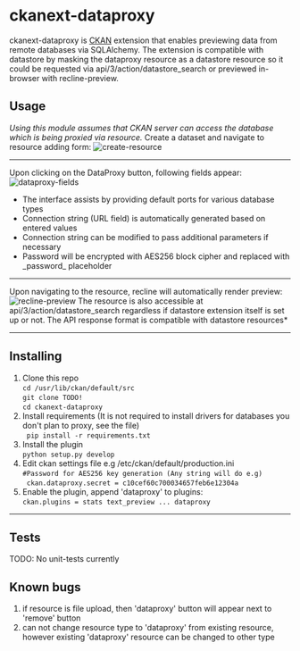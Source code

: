 ckanext-dataproxy
=========
ckanext-dataproxy is [CKAN](https://github.com/ckan/ckan) extension that enables previewing data from remote databases via SQLAlchemy. The extension is compatible with datastore by masking the dataproxy resource as a datastore resource so it could be requested via api/3/action/datastore_search or previewed in-browser with recline-preview.

Usage
-------
*Using this module assumes that CKAN server can access the database which is being proxied via resource.*
Create a dataset and navigate to resource adding form:
![create-resource](http://i.imgur.com/B7jAl7T.png)
 - - -
Upon clicking on the DataProxy button, following fields appear:
![dataproxy-fields](http://i.imgur.com/iQexXDM.png)

 - The interface assists by providing default ports for various database types
 - Connection string (URL field) is automatically generated based on entered values
 - Connection string can be modified to pass additional parameters if necessary
 - Password will be encrypted with AES256 block cipher and replaced with \_password\_ placeholder
- - -
Upon navigating to the resource, recline will automatically render preview:
![recline-preview](http://i.imgur.com/OCA4tMf.png)
The resource is also accessible at api/3/action/datastore_search regardless if datastore extension itself is set up or not. The API response format is compatible with datastore resources*
- - -
Installing
------------
1) Clone this repo  
`cd /usr/lib/ckan/default/src`  
`git clone TODO!`  
`cd ckanext-dataproxy`  
 2) Install requirements (It is not required to install drivers for databases you don't plan to proxy, see the file)  
` pip install -r requirements.txt`  
3) Install the plugin  
`python setup.py develop`  
4) Edit ckan settings file e.g /etc/ckan/default/production.ini  
`#Password for AES256 key generation (Any string will do e.g)`  
` ckan.dataproxy.secret = c10cef60c700034657feb6e12304a`  
5) Enable the plugin, append 'dataproxy' to plugins:  
`ckan.plugins = stats text_preview ... dataproxy`  
- - -
Tests
----------------
TODO: No unit-tests currently

Known bugs
----------
1. if resource is file upload, then 'dataproxy' button will appear next to 'remove' button
2. can not change resource type to 'dataproxy' from existing resource, however existing 'dataproxy' resource can be changed to other type